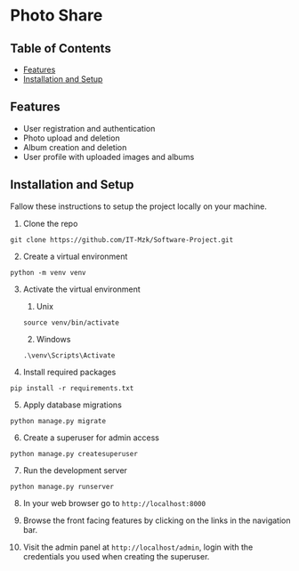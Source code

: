 # Photo Share <!-- omit from toc -->

## Table of Contents <!-- omit from toc -->
- [Features](#features)
- [Installation and Setup](#installation-and-setup)

## Features
- User registration and authentication
- Photo upload and deletion
- Album creation and deletion
- User profile with uploaded images and albums

## Installation and Setup

Fallow these instructions to setup the project locally on your machine.

1. Clone the repo

```shell
git clone https://github.com/IT-Mzk/Software-Project.git
```

2. Create a virtual environment

```shell
python -m venv venv
```

3. Activate the virtual environment

    1. Unix

    ```shell
    source venv/bin/activate
    ```

    2. Windows

    ```shell
    .\venv\Scripts\Activate
    ```

4. Install required packages

```shell
pip install -r requirements.txt
```

5. Apply database migrations

```shell
python manage.py migrate
```

6. Create a superuser for admin access

```shell
python manage.py createsuperuser
```

7. Run the development server

```shell
python manage.py runserver
```

8. In your web browser go to `http://localhost:8000`

9. Browse the front facing features by clicking on the links in the navigation bar.

10. Visit the admin panel at `http://localhost/admin`, login with the credentials you used when creating the superuser.

